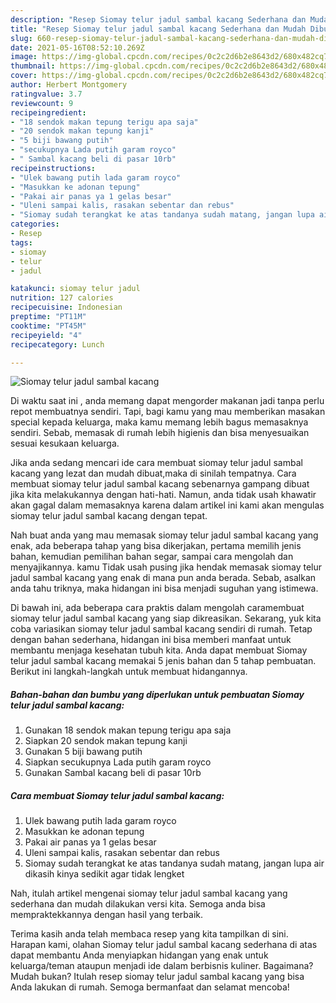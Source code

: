 ```yaml
---
description: "Resep Siomay telur jadul sambal kacang Sederhana dan Mudah Dibuat"
title: "Resep Siomay telur jadul sambal kacang Sederhana dan Mudah Dibuat"
slug: 660-resep-siomay-telur-jadul-sambal-kacang-sederhana-dan-mudah-dibuat
date: 2021-05-16T08:52:10.269Z
image: https://img-global.cpcdn.com/recipes/0c2c2d6b2e8643d2/680x482cq70/siomay-telur-jadul-sambal-kacang-foto-resep-utama.jpg
thumbnail: https://img-global.cpcdn.com/recipes/0c2c2d6b2e8643d2/680x482cq70/siomay-telur-jadul-sambal-kacang-foto-resep-utama.jpg
cover: https://img-global.cpcdn.com/recipes/0c2c2d6b2e8643d2/680x482cq70/siomay-telur-jadul-sambal-kacang-foto-resep-utama.jpg
author: Herbert Montgomery
ratingvalue: 3.7
reviewcount: 9
recipeingredient:
- "18 sendok makan tepung terigu apa saja"
- "20 sendok makan tepung kanji"
- "5 biji bawang putih"
- "secukupnya Lada putih garam royco"
- " Sambal kacang beli di pasar 10rb"
recipeinstructions:
- "Ulek bawang putih lada garam royco"
- "Masukkan ke adonan tepung"
- "Pakai air panas ya 1 gelas besar"
- "Uleni sampai kalis, rasakan sebentar dan rebus"
- "Siomay sudah terangkat ke atas tandanya sudah matang, jangan lupa air dikasih kinya sedikit agar tidak lengket"
categories:
- Resep
tags:
- siomay
- telur
- jadul

katakunci: siomay telur jadul 
nutrition: 127 calories
recipecuisine: Indonesian
preptime: "PT11M"
cooktime: "PT45M"
recipeyield: "4"
recipecategory: Lunch

---
```



![Siomay telur jadul sambal kacang](https://img-global.cpcdn.com/recipes/0c2c2d6b2e8643d2/680x482cq70/siomay-telur-jadul-sambal-kacang-foto-resep-utama.jpg)

Di waktu  saat ini , anda memang dapat mengorder makanan jadi tanpa perlu repot membuatnya sendiri. Tapi, bagi kamu yang mau memberikan masakan special kepada keluarga, maka kamu memang lebih bagus memasaknya sendiri. Sebab, memasak di rumah lebih higienis dan bisa menyesuaikan sesuai kesukaan keluarga.

Jika anda sedang mencari ide cara membuat siomay telur jadul sambal kacang yang lezat dan mudah dibuat,maka di sinilah tempatnya. Cara membuat siomay telur jadul sambal kacang  sebenarnya gampang dibuat jika kita melakukannya dengan hati-hati. Namun, anda tidak usah khawatir akan gagal dalam memasaknya 
karena dalam artikel ini kami akan mengulas siomay telur jadul sambal kacang dengan tepat.  



Nah buat anda yang mau memasak siomay telur jadul sambal kacang yang enak, ada beberapa tahap yang bisa dikerjakan, pertama memilih jenis bahan, kemudian pemilihan bahan segar, sampai cara mengolah dan menyajikannya. kamu Tidak usah pusing jika hendak memasak siomay telur jadul sambal kacang yang enak di mana pun anda berada. Sebab, asalkan anda  tahu triknya, maka hidangan ini bisa menjadi suguhan yang istimewa.

Di bawah ini, ada beberapa cara praktis  dalam mengolah caramembuat siomay telur jadul sambal kacang yang siap dikreasikan. Sekarang, yuk kita coba variasikan siomay telur jadul sambal kacang sendiri di rumah. Tetap dengan bahan sederhana, hidangan ini bisa memberi manfaat untuk membantu menjaga kesehatan tubuh kita. Anda dapat membuat Siomay telur jadul sambal kacang memakai 5 jenis bahan dan 5 tahap pembuatan. Berikut ini langkah-langkah untuk membuat hidangannya.

<!--inarticleads1-->

##### Bahan-bahan dan bumbu yang diperlukan untuk pembuatan Siomay telur jadul sambal kacang:

1. Gunakan 18 sendok makan tepung terigu apa saja
1. Siapkan 20 sendok makan tepung kanji
1. Gunakan 5 biji bawang putih
1. Siapkan secukupnya Lada putih garam royco
1. Gunakan  Sambal kacang beli di pasar 10rb




<!--inarticleads2-->

##### Cara membuat Siomay telur jadul sambal kacang:

1. Ulek bawang putih lada garam royco
1. Masukkan ke adonan tepung
1. Pakai air panas ya 1 gelas besar
1. Uleni sampai kalis, rasakan sebentar dan rebus
1. Siomay sudah terangkat ke atas tandanya sudah matang, jangan lupa air dikasih kinya sedikit agar tidak lengket




Nah, itulah artikel mengenai  siomay telur jadul sambal kacang  yang sederhana dan mudah dilakukan versi kita. Semoga anda bisa mempraktekkannya dengan hasil yang terbaik. 

Terima kasih anda telah membaca resep yang kita tampilkan di sini. Harapan kami, olahan  Siomay telur jadul sambal kacang sederhana di atas dapat membantu Anda menyiapkan hidangan yang enak untuk keluarga/teman ataupun menjadi ide dalam berbisnis kuliner. Bagaimana? Mudah bukan? Itulah resep siomay telur jadul sambal kacang yang bisa Anda lakukan di rumah. Semoga bermanfaat dan selamat mencoba!

